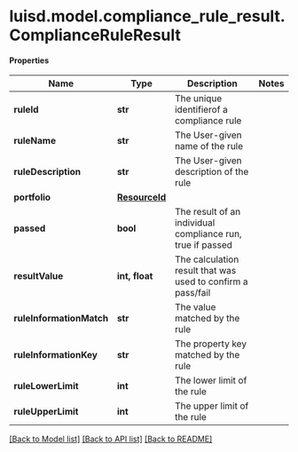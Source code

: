 # luisd.model.compliance_rule_result.ComplianceRuleResult

#### Properties
Name | Type | Description | Notes
------------ | ------------- | ------------- | -------------
**ruleId** | **str** | The unique identifierof a compliance rule | 
**ruleName** | **str** | The User-given name of the rule | 
**ruleDescription** | **str** | The User-given description of the rule | 
**portfolio** | [**ResourceId**](ResourceId.md) |  | 
**passed** | **bool** | The result of an individual compliance run, true if passed | 
**resultValue** | **int, float** | The calculation result that was used to confirm a pass/fail | 
**ruleInformationMatch** | **str** | The value matched by the rule | 
**ruleInformationKey** | **str** | The property key matched by the rule | 
**ruleLowerLimit** | **int** | The lower limit of the rule | 
**ruleUpperLimit** | **int** | The upper limit of the rule | 

[[Back to Model list]](../../README.md#documentation-for-models) [[Back to API list]](../../README.md#documentation-for-api-endpoints) [[Back to README]](../../README.md)

